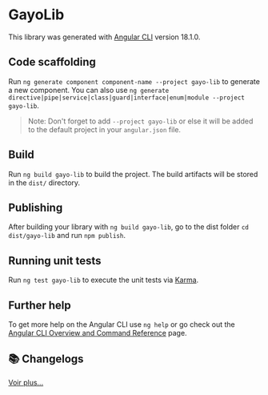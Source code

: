 # GayoLib

This library was generated with [Angular CLI](https://github.com/angular/angular-cli) version 18.1.0.

## Code scaffolding

Run `ng generate component component-name --project gayo-lib` to generate a new component. You can also use `ng generate directive|pipe|service|class|guard|interface|enum|module --project gayo-lib`.
> Note: Don't forget to add `--project gayo-lib` or else it will be added to the default project in your `angular.json` file. 

## Build

Run `ng build gayo-lib` to build the project. The build artifacts will be stored in the `dist/` directory.

## Publishing

After building your library with `ng build gayo-lib`, go to the dist folder `cd dist/gayo-lib` and run `npm publish`.

## Running unit tests

Run `ng test gayo-lib` to execute the unit tests via [Karma](https://karma-runner.github.io).

## Further help

To get more help on the Angular CLI use `ng help` or go check out the [Angular CLI Overview and Command Reference](https://angular.dev/tools/cli) page.


## 📚 Changelogs





[Voir plus...](CHANGELOG.md)
